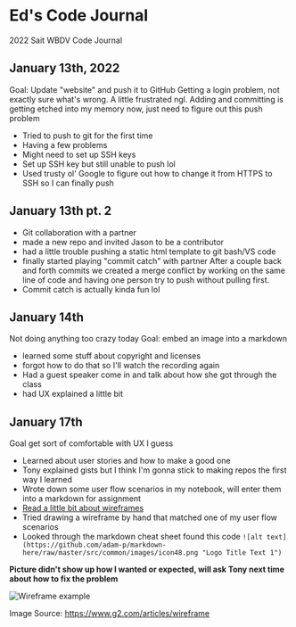 # Ed's Code Journal
2022 Sait WBDV Code Journal

## January 13th, 2022 
Goal: Update "website" and push it to GitHub
Getting a login problem, not exactly sure what's wrong. A little frustrated ngl.
Adding and committing is getting etched into my memory now, just need to figure out this push problem
- Tried to push to git for the first time
- Having a few problems
- Might need to set up SSH keys
- Set up SSH key but still unable to push lol
- Used trusty ol' Google to figure out how to change it from HTTPS to SSH so I can finally push
## January 13th pt. 2
- Git collaboration with a partner
- made a new repo and invited Jason to be a contributor
- had a little trouble pushing a static html template to git bash/VS code
- finally started playing "commit catch" with partner
After a couple back and forth commits we created a merge conflict by working on the same line of code and having one person try to push without pulling first.
- Commit catch is actually kinda fun lol
## January 14th
Not doing anything too crazy today
Goal: embed an image into a markdown
- learned some stuff about copyright and licenses
- forgot how to do that so I'll watch the recording again
- Had a guest speaker come in and talk about how she got through the class
- had UX explained a little bit
## January 17th
Goal get sort of comfortable with UX I guess
- Learned about user stories and how to make a good one
- Tony explained gists but I think I'm gonna stick to making repos the first way I learned
- Wrote down some user flow scenarios in my notebook, will enter them into a markdown for assignment 
- [Read a little bit about wireframes](https://careerfoundry.com/en/blog/ux-design/what-are-user-flows/)
- Tried drawing a wireframe by hand that matched one of my user flow scenarios 
- Looked through the markdown cheat sheet found this code `![alt text](https://github.com/adam-p/markdown-here/raw/master/src/common/images/icon48.png "Logo Title Text 1")`

**Picture didn't show up how I wanted or expected, will ask Tony next time about how to fix the problem**

![Wireframe example](images\source\how-to-wireframe.png "Wireframe example")

Image Source: https://www.g2.com/articles/wireframe
